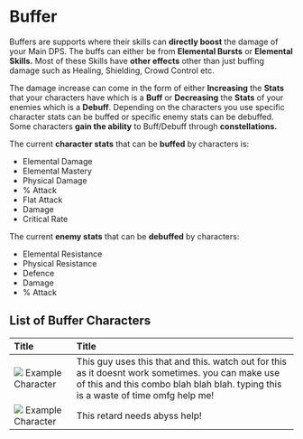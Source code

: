 # Buffer

Buffers are supports where their skills can **directly boost** the damage of your Main DPS. The buffs can either be from **Elemental Bursts** or **Elemental Skills.** Most of these Skills have **other effects** other than just buffing damage such as Healing, Shielding, Crowd Control etc.

The damage increase can come in the form of either **Increasing** the **Stats** that your characters have which is a **Buff** or **Decreasing** the **Stats** of your enemies which is a **Debuff**. Depending on the characters you use specific character stats can be buffed or specific enemy stats can be debuffed. Some characters **gain the ability** to Buff/Debuff through **constellations.**

The current **character stats** that can be **buffed** by characters is:

* Elemental Damage
* Elemental Mastery
* Physical Damage
* % Attack
* Flat Attack
* Damage
* Critical Rate

The current **enemy stats** that can be **debuffed** by characters:

* Elemental Resistance
* Physical Resistance
* Defence
* Damage
* % Attack

## List of Buffer Characters <a id="list-of-burst-sub-dps-characters"></a>

| ​Title | ​Title |
| :--- | :--- |
| ​​![](https://firebasestorage.googleapis.com/v0/b/gitbook-28427.appspot.com/o/assets%2F-MW6Wy1uez9Det_qarNh%2F-MWRyHm4saCxH-MmKFmu%2F-MWS4pUrKAMDACt8MmDc%2Fui_avataricon_aether.png?alt=media&token=c8dd0c4b-b055-4182-90c9-13c100f5f64f) Example Character | This guy uses this that and this. watch out for this as it doesnt work sometimes. you can make use of this and this combo blah blah blah. typing this is a waste of time omfg help me! |
| ​​![](https://firebasestorage.googleapis.com/v0/b/gitbook-28427.appspot.com/o/assets%2F-MW6Wy1uez9Det_qarNh%2F-MWRyHm4saCxH-MmKFmu%2F-MWS4pUrKAMDACt8MmDc%2Fui_avataricon_aether.png?alt=media&token=c8dd0c4b-b055-4182-90c9-13c100f5f64f) Example Character | This retard needs abyss help! |

